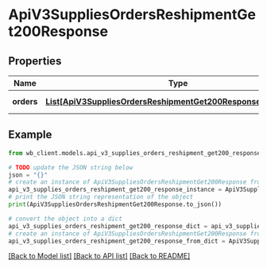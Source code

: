 # ApiV3SuppliesOrdersReshipmentGet200Response


## Properties

Name | Type | Description | Notes
------------ | ------------- | ------------- | -------------
**orders** | [**List[ApiV3SuppliesOrdersReshipmentGet200ResponseOrdersInner]**](ApiV3SuppliesOrdersReshipmentGet200ResponseOrdersInner.md) | Список заказов | [optional] 

## Example

```python
from wb_client.models.api_v3_supplies_orders_reshipment_get200_response import ApiV3SuppliesOrdersReshipmentGet200Response

# TODO update the JSON string below
json = "{}"
# create an instance of ApiV3SuppliesOrdersReshipmentGet200Response from a JSON string
api_v3_supplies_orders_reshipment_get200_response_instance = ApiV3SuppliesOrdersReshipmentGet200Response.from_json(json)
# print the JSON string representation of the object
print(ApiV3SuppliesOrdersReshipmentGet200Response.to_json())

# convert the object into a dict
api_v3_supplies_orders_reshipment_get200_response_dict = api_v3_supplies_orders_reshipment_get200_response_instance.to_dict()
# create an instance of ApiV3SuppliesOrdersReshipmentGet200Response from a dict
api_v3_supplies_orders_reshipment_get200_response_from_dict = ApiV3SuppliesOrdersReshipmentGet200Response.from_dict(api_v3_supplies_orders_reshipment_get200_response_dict)
```
[[Back to Model list]](../README.md#documentation-for-models) [[Back to API list]](../README.md#documentation-for-api-endpoints) [[Back to README]](../README.md)


